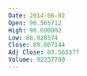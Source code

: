 ```yaml
---
Date: 2014-06-02
Open: 90.565712
High: 90.690002
Low: 88.928574
Close: 89.807144
Adj Close: 83.563377
Volume: 92337700
---
```

